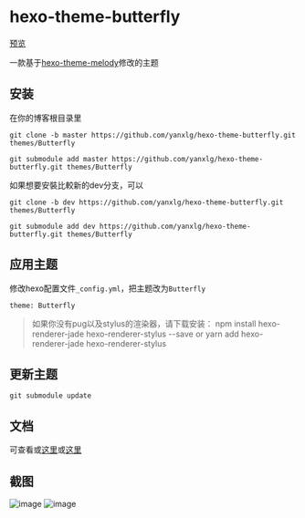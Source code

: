 # hexo-theme-butterfly

[预览](https://jerryc.me/)

一款基于[hexo-theme-melody](https://github.com/Molunerfinn/hexo-theme-melody)修改的主题

## 安装

在你的博客根目录里

```
git clone -b master https://github.com/yanxlg/hexo-theme-butterfly.git themes/Butterfly
```
```
git submodule add master https://github.com/yanxlg/hexo-theme-butterfly.git themes/Butterfly
```
如果想要安裝比較新的dev分支，可以

```
git clone -b dev https://github.com/yanxlg/hexo-theme-butterfly.git themes/Butterfly
```
```
git submodule add dev https://github.com/yanxlg/hexo-theme-butterfly.git themes/Butterfly
```

## 应用主题
修改hexo配置文件`_config.yml`，把主题改为`Butterfly`

```
theme: Butterfly
```

>如果你没有pug以及stylus的渲染器，请下载安装： npm install hexo-renderer-jade hexo-renderer-stylus --save or yarn add hexo-renderer-jade hexo-renderer-stylus


## 更新主题
```
git submodule update
```

## 文档

可查看或[这里](https://docs.jerryc.me/)或[这里](https://jerryc.me/posts/21cfbf15)


## 截图
![image](https://user-images.githubusercontent.com/16351105/58887365-1272f780-8718-11e9-9329-3292c6ba20d4.png)
![image](https://user-images.githubusercontent.com/16351105/58887457-3cc4b500-8718-11e9-9417-2bdea603c92e.png)
